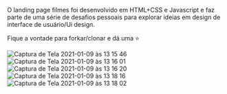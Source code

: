O landing page filmes foi desenvolvido em HTML+CSS e Javascript e faz parte de uma série de desafios pessoais para explorar ideias em design de interface de usuário/Ui design.

Fique a vontade para forkar/clonar e dá uma ⭐️


![Captura de Tela 2021-01-09 às 13 15 46](https://user-images.githubusercontent.com/4931735/104102798-5e373c80-527d-11eb-965b-856573a05751.png)
![Captura de Tela 2021-01-09 às 13 16 01](https://user-images.githubusercontent.com/4931735/104102810-6c855880-527d-11eb-8bb5-f9fb35003461.png)
![Captura de Tela 2021-01-09 às 13 16 20](https://user-images.githubusercontent.com/4931735/104102816-7313d000-527d-11eb-806c-e1c376c84fdf.png)
![Captura de Tela 2021-01-09 às 13 18 16](https://user-images.githubusercontent.com/4931735/104102826-8c1c8100-527d-11eb-986b-243691b88f11.png)
![Captura de Tela 2021-01-09 às 13 18 02](https://user-images.githubusercontent.com/4931735/104102829-8f177180-527d-11eb-9fd6-271afbd6ade0.png)
